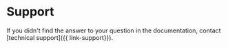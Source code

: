 # Support


If you didn't find the answer to your question in the documentation, contact [technical support]({{ link-support}}).

